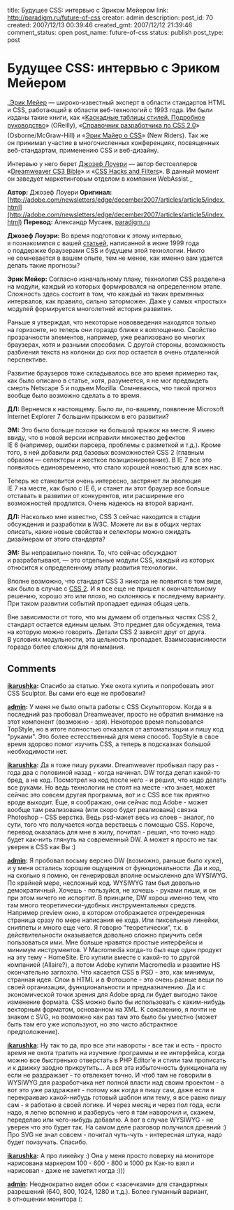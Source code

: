 title: Будущее CSS: интервью с Эриком Мейером
link: http://paradigm.ru/future-of-css
creator: admin
description: 
post_id: 70
created: 2007/12/13 00:39:46
created_gmt: 2007/12/12 21:39:46
comment_status: open
post_name: future-of-css
status: publish
post_type: post

# Будущее CSS: интервью с Эриком Мейером

_[Эрик Мейер](http://en.wikipedia.org/wiki/Eric_Meyer) — широко-известный эксперт в области стандартов HTML и CSS, работающий в области веб-технологий с 1993 года. Им были изданы такие книги, как «[Каскадные таблицы стилей. Подробное руководство](http://b23.ru/eo9)» (OReilly), «[Справочник разработчика по CSS 2.0](http://b23.ru/eom)» (Osborne/McGraw-Hill) и «[Эрик Майер о CSS](http://b23.ru/e9j)» (New Riders). Так же он принимал участие в многочисленных конференциях, посвященных веб-стандартам, применению CSS и веб-дизайну.

Интервью у него берет [Джозеф Лоуери](http://en.wikipedia.org/wiki/Joseph_Lowery) — автор бестселлеров «[Dreamweaver CS3 Bible](http://b23.ru/eoo)» и «[CSS Hacks and Filters](http://b23.ru/eob)». В данный момент он заведует маркетинговым отделом в компании WebAssist._

  
  
**Автор:** Джозеф Лоуери **Оригинал:** [http://adobe.com/newsletters/edge/december2007/articles/article5/index.html](http://adobe.com/newsletters/edge/december2007/articles/article5/index.html) **Перевод:** Александр Мусаев, [paradigm.ru]()   
  


**Джозеф Лоуэри:** Во время подготовки к этому интервью, я познакомился с вашей [статьей](http://meyerweb.com/eric/articles/webrev/199906.html), написанной в июне 1999 года о поддержке браузерами CSS и будущем этой технологии. Никто не сомневается в вашем опыте, тем не менее, как именно вам удается делать такие прогнозы?

**Эрик Мейер:** Согласно изначальному плану, технология CSS разделена на модули, каждый из которых формировался на определенном этапе. Сложность здесь состоит в том, что каждый из таких временных интервалов, как правило, сильно заторможен. Даже у самых «простых» модулей формируется многолетней история развития. 

Раньше я утверждал, что некоторые нововведения находятся только на горизонте, но теперь они гораздо ближе к воплощению. Свойство прозрачности элементов, например, уже реализовано во многих браузерах, хотя и разными способами. С другой стороны, возможность разбиения текста на колонки до сих пор остается в очень отдаленной перспективе.

Развитие браузеров тоже складывалось все это время примерно так, как было описано в статье, хотя, разумеется, я не мог предвидеть смерть Netscape 5 и подъем Mozilla. Сомневаюсь, что такой прогноз вообще было возможно сделать в то время.

**ДЛ:** Вернемся к настоящему. Было ли, по-вашему, появление Microsoft Internet Explorer 7 большим прыжком в его развитии?

**ЭМ:** Это было больше похоже на большой прыжок на месте. Я имею ввиду, что в новой версии исправили множество дефектов IE 6 (например, ошибки парсера, проблемы с разметкой и т.д.). Кроме того, в ней добавили ряд базовых возможностей CSS 2 (главным образом — селекторы и жесткое позиционирование). В IE 7 все это появилось единовременно, что стало хорошей новостью для всех нас.

Теперь же становится очень интересно, застрянет ли эволюция IE 7 на месте, как было с IE 6, и станет ли этот браузер все больше отставать в развитии от конкурентов, или расширение его возможностей продлится. Очень надеюсь на второй вариант.

**ДЛ:** Насколько мне известно, CSS 3 сейчас находится в стадии обсуждения и разработки в W3C. Можете ли вы в общих чертах описать, какие новые свойства и селекторы можно ожидать дизайнерам от этого стандарта?

**ЭМ:** Вы неправильно поняли. То, что сейчас обсуждают и разрабатывают, — это отдельные модули CSS, каждый из которых относится к определенному этапу развития технологии.

Вполне возможно, что стандарт CSS 3 никогда не появится в том виде, как было в случае с [CSS 2](http://www.w3.org/TR/REC-CSS2/). И я все еще не пришел к окончательному решению, хорошо это или плохо, но склоняюсь к последнему варианту. При таком развитии событий пропадает единая общая цель.

Вне зависимости от того, что мы думаем об отдельных частях CSS 2, стандарт остается единым целым. Это предмет для обсуждения, тема на которую можно говорить. Детали CSS 2 зависят друг от друга. В условиях модульности, эта цельность пропадает. Взаимозависимости гораздо более сложны для понимания.

## Comments

**[ikarushka](#47 "2007/12/14 22:30:10"):** Спасибо за статью. Уже охота купить и попробовать этот CSS Sculptor. Вы сами его еще не пробовали?

**[admin](#49 "2007/12/14 22:57:03"):** У меня не было опыта работы с CSS Скульптором. Когда я в последний раз пробовал Dreamweaver, просто не обратил внимание на этот компонент (возможно - зря). Некоторое время пользовался TopStyle, но в итоге полностью отказался от автоматизации и пишу код "руками". Это более естесственный для меня способ. TopStyle в свое время здорово помог изучить CSS, а теперь в подсказках большой необходимости нет.

**[ikarushka](#52 "2007/12/14 23:29:26"):** Да я тоже пишу руками. Dreamweaver пробывал пару раз - года два с половиной назад - когда начинал. DW тогда делал какой-то бред, а не код. Посмотрел на код после него - и решил, что надо делать все руками. Но ведь технологии не стоят на месте -кто знает, может сейчас это совсем другая программа, вот и с CSS все так приятно вроде выходит. Еще, я соображаю, они сейчас под Adobe - может вообще там реализована (или скоро будет реалиована) связка Photoshop - CSS верстка. Ведь psd-макет весь из слоев - аналог, по сути, того что получается когда верстаешь с помощью CSS. Короче, перевод оказалась для мне в жилу, почитал - решил, что точно надо будет как-нить глянуть на современный DW. А может я просто не так уверен в CSS как Вы :)

**[admin](#53 "2007/12/15 00:38:04"):** Я пробовал восьму версию DW (возможно, раньше было хуже), и у меня остались хорошие ощущения от функциональности. Да и код, на сколько я помню, он генерировал вполне осмысленно для WYSIWYG. По крайней мере, несложный код. WYSIWYG там был довольно демократичный. Хочешь - пользуйся, не хочешь - руками пиши, и он при этом ничего не испортит. В принципе, DW хорош именно тем, что там много теоретически-удобных инструментальных средств. Например preview окно, в котором отображается отрендеренная страница сразу по мере написания ее кода. Или пиксельные линейки, сниппеты и много еще чего. Я говорю "теоретически", т.к. в действительности оказывается довольно сложно приучить себя пользоваться ими. Мне больше нравятся простые интерфейсы и минимум инструментов. У Macromedia когда-то был еще один продукт на эту тему - HomeSite. Его купили вместе с какой-то то другой компанией (Allaire?), а потом Adobe купили Macromedia и развитие HS окончательно заглохло. Что касается CSS в PSD - это, как минимум, странная идея. Слои в HTML и в Фотошопе - это очень разные вещи по своей организации, функциональности и предназначению. Да и с экономической точки зрения для Adobe вряд ли будет выгодно такое изменение формата. CSS можно было бы использовать с каким-нибудь векторным форматом, основанном на XML. К сожалению, я почти не знаком с SVG, но возможно как раз там это было бы уместно (может быть там его уже используют, но это чисто абстрактное предположение).

**[ikarushka](#55 "2007/12/15 10:45:54"):** Ну так то да, про все эти навороты - все так и есть - просто время не охота тратить на изучение программы и ее интерфейса, когда можно все быстренько отверстать в PHP Editor'е и стили там прописать и к движку заодно прикрутить... А вся эта избыточность функционала ну если не раздражает - то отвлекает точно. И чтоб там не говорили в WYSIWYG для разработчика нет полной власти над своим проектом - а вот это уже раздражает - потому как когда я пишу сам, даже если я перекраиваю какой-нибудь готовый шаблон или тему, я все равно пишу сам - я работаю в своей логике. И через месяц и через пол года, если надо, я легко вспомню и разберусь чего я там наворочил и, скажем, переделаю или чего-нибудь добавлю. А вот в случае WYSIWYG - не уверен что это будет так. На самом деле разговор получился древний :) Про SVG не знал совсем - почитал чуть-чуть - интересная штука, надо будет поизучать. Спасибо.

**[ikarushka](#56 "2007/12/15 10:53:58"):** А про линейку :) Она у меня просто поверху на мониторе нарисована маркером 100 - 600 - 800 и 1000 px Как-то взял и нарисовал - даже не заметил когда :)))

**[admin](#59 "2007/12/15 15:19:41"):** Неоднократно видел обои с «засечками» для стандартных разрешений (640, 800, 1024, 1280 и т.д.). Более гуманный вариант, в отношении монитора (:

